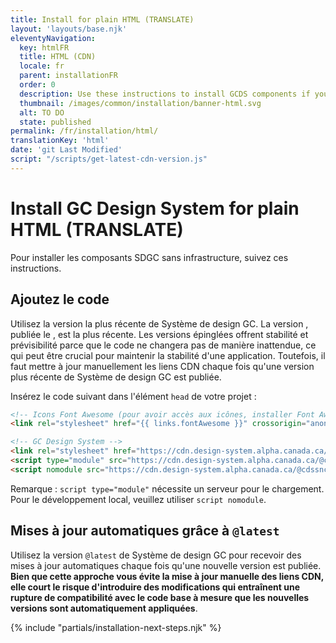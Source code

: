 ```yaml
---
title: Install for plain HTML (TRANSLATE)
layout: 'layouts/base.njk'
eleventyNavigation:
  key: htmlFR
  title: HTML (CDN)
  locale: fr
  parent: installationFR
  order: 0
  description: Use these instructions to install GCDS components if you're using HTML / no  framework. (TRANSLATE)
  thumbnail: /images/common/installation/banner-html.svg
  alt: TO DO
  state: published
permalink: /fr/installation/html/
translationKey: 'html'
date: 'git Last Modified'
script: "/scripts/get-latest-cdn-version.js"
---
```


# Install GC Design System for plain HTML (TRANSLATE)

Pour installer les composants SDGC sans infrastructure, suivez ces instructions.

## Ajoutez le code

Utilisez la version la plus récente de Système de design GC. La version <code><span id='cdn-latest-version'></span></code>, publiée le <time id='cdn-latest-version-date'></time>, est la plus récente. Les versions épinglées offrent stabilité et prévisibilité parce que le code ne changera pas de manière inattendue, ce qui peut être crucial pour maintenir la stabilité d'une application. Toutefois, il faut mettre à jour manuellement les liens CDN chaque fois qu'une version plus récente de Système de design GC est publiée.

Insérez le code suivant dans l'élément <code>head</code> de votre projet :

```html
<!-- Icons Font Awesome (pour avoir accès aux icônes, installer Font Awesome) -->
<link rel="stylesheet" href="{{ links.fontAwesome }}" crossorigin="anonymous">

<!-- GC Design System -->
<link rel="stylesheet" href="https://cdn.design-system.alpha.canada.ca/@cdssnc/gcds-components@||version||/dist/gcds/gcds.css">
<script type="module" src="https://cdn.design-system.alpha.canada.ca/@cdssnc/gcds-components@||version||/dist/gcds/gcds.esm.js"></script>
<script nomodule src="https://cdn.design-system.alpha.canada.ca/@cdssnc/gcds-components@||version||/dist/gcds/gcds.js"></script>
```

<gcds-text size="small">Remarque : <code>script type="module"</code> nécessite un serveur pour le chargement. Pour le développement local, veuillez utiliser <code>script nomodule</code>.</gcds-text>

## Mises à jour automatiques grâce à <code>@latest</code>

Utilisez la version <code>@latest</code> de Système de design GC pour recevoir des mises à jour automatiques chaque fois qu'une nouvelle version est publiée. <strong>Bien que cette approche vous évite la mise à jour manuelle des liens CDN, elle court le risque d'introduire des modifications qui entraînent une rupture de compatibilité avec le code base à mesure que les nouvelles versions sont automatiquement appliquées</strong>.

{% include "partials/installation-next-steps.njk" %}
